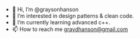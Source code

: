 - 👋 Hi, I’m @graysonhanson
- 👀 I’m interested in design patterns & clean code.
- 🌱 I’m currently learning advanced c++.
- 📫 How to reach me graydhanson@gmail.com
